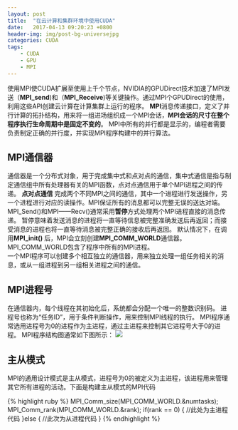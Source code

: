 ```yaml
---
layout: post
title:  "在云计算和集群环境中使用CUDA"
date:   2017-04-13 09:20:23 +0800
header-img: img/post-bg-universejpg
categories: CUDA
tags:
    - CUDA
    - GPU
    - MPI
---
```

使用MPI使CUDA扩展至使用上千个节点，NVIDIA的GPUDirect技术加速了MPI发送（**MPI_send**)和（**MPI_Receive**)等关键操作。通过MPI个GPUDirect的使用，利用这些API创建云计算在计算集群上运行的程序。
**MPI**消息传递接口，定义了并行计算的拓扑结构，用来将一组进场组织成一个MPI会话，**MPI会话的尺寸在整个程序执行生命周期中是固定不变的**。
MPI中所有的并行都是显示的，编程者需要负责制定正确的并行度，并实现MPI程序构建中的并行算法。
## MPI通信器 ##
通信器是一个分布式对象，用于完成集中式和点对点的通信，集中式通信是指与制定通信组中所有处理器有关的MPI函数，点对点通信用于单个MPI进程之间的传递。
**点对点通信** 完成两个不同MPI之间的通信，其中一个进程进行发送操作，另一个进程进行对应的读操作。MPI保证所有的消息都可以完整无误的送达对端。  MPI_Send()和MPI——Recv()通常采用**暂停**方式处理两个MPI进程直接的消息传递。 暂停意味着发送消息的进程将一直等待信息被完整准确发送后再返回；而接受消息的进程也将一直等待消息被完整正确的接收后再返回。
默认情况下，在调用**MPI_init()** 后，MPI会立刻创建**MPI_COMM_WORLD**通信器。 MPI_COMM_WORLD包含了程序中所有的MPI进程。  
一个MPI程序可以创建多个相互独立的通信器，用来独立处理一组任务相关的消息，或从一组进程到另一组相关进程之间的通信。
## MPI进程号 ##
在通信器内，每个线程在其初始化后，系统都会分配一个唯一的整数识别码。 进程号也称为“任务ID”，用于条件判断操作，用来控制MPI线程的执行。
MPI程序通常选用进程号为0的进程作为主进程，通过主进程来控制其它进程号大于0的进程。
MPI程序结构图通常如下图所示：
![](http://i.imgur.com/EtVWKpN.png)
## 主从模式 ##
MPI的通用设计模式是主从模式，进程号为0的被定义为主进程，该进程用来管理其它所有进程的活动。下面是构建主从模式的MPI代码

{% highlight ruby %}
MPI_Comm_size(MPI_COMM_WORLD.&numtasks);
MPI_Comm_rank(MPI_COMM_WORLD.&rank);
if(rank == 0) {
   //此处为主进程代码
}else {
   //此次为从进程代码
}
{% endhighlight %}  


